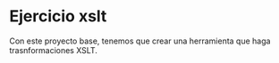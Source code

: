 # Ejercicio xslt

Con este proyecto base, tenemos que crear una herramienta que haga trasnformaciones XSLT.

